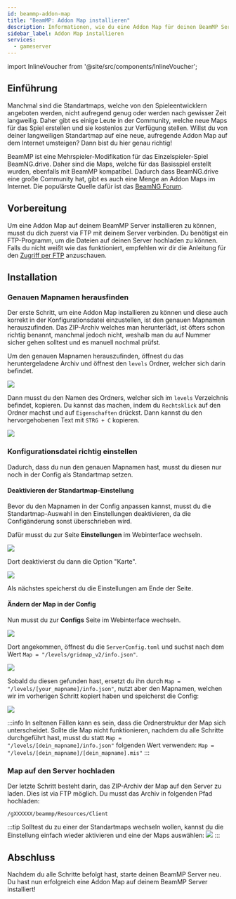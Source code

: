 ```yaml
---
id: beammp-addon-map
title: "BeamMP: Addon Map installieren"
description: Informationen, wie du eine Addon Map für deinen BeamMP Server von ZAP-Hosting installieren kannst  - ZAP-Hosting.com Dokumentation
sidebar_label: Addon Map installieren
services:
  - gameserver
---
```


import InlineVoucher from '@site/src/components/InlineVoucher';

## Einführung

Manchmal sind die Standartmaps, welche von den Spieleentwicklern angeboten werden, nicht aufregend genug oder werden nach gewisser Zeit langweilig. Daher gibt es einige Leute in der Community, welche neue Maps für das Spiel erstellen und sie kostenlos zur Verfügung stellen.
Willst du von deiner langweiligen Standartmap auf eine neue, aufregende Addon Map auf dem Internet umsteigen? Dann bist du hier genau richtig!

BeamMP ist eine Mehrspieler-Modifikation für das Einzelspieler-Spiel BeamNG.drive. Daher sind die Maps, welche für das Basisspiel erstellt wurden, ebenfalls mit BeamMP kompatibel.
Dadurch dass BeamNG.drive eine große Community hat, gibt es auch eine Menge an Addon Maps im Internet. Die populärste Quelle dafür ist das [BeamNG Forum](https://www.beamng.com/resources/categories/terrains-levels-maps.9/).

<InlineVoucher />

## Vorbereitung

Um eine Addon Map auf deinem BeamMP Server installieren zu können, musst du dich zuerst via FTP mit deinem Server verbinden. Du benötigst ein FTP-Programm, um die Dateien auf deinen Server hochladen zu können. Falls du nicht weißt wie das funktioniert, empfehlen wir dir die Anleitung für den [Zugriff per FTP](https://zap-hosting.com/guides/de/docs/gameserver-ftpaccess/) anzuschauen.

## Installation

### Genauen Mapnamen herausfinden

Der erste Schritt, um eine Addon Map installieren zu können und diese auch korrekt in der Konfigurationsdatei einzustellen, ist den genauen Mapnamen herauszufinden.
Das ZIP-Archiv welches man herunterlädt, ist öfters schon richtig benannt, manchmal jedoch nicht, weshalb man du auf Nummer sicher gehen solltest und es manuell nochmal prüfst.

Um den genauen Mapnamen herauszufinden, öffnest du das heruntergeladene Archiv und öffnest den `levels` Ordner, welcher sich darin befindet.

![](https://screensaver01.zap-hosting.com/index.php/s/8cGobQaKBJmexwK/preview)

Dann musst du den Namen des Ordners, welcher sich im `levels` Verzeichnis befindet, kopieren. Du kannst das machen, indem du `Rechtsklick` auf den Ordner machst und auf `Eigenschaften` drückst. Dann kannst du den hervorgehobenen Text mit `STRG + C` kopieren.

![](https://screensaver01.zap-hosting.com/index.php/s/D4AnY5zbfHMgMwR/preview)

### Konfigurationsdatei richtig einstellen

Dadurch, dass du nun den genauen Mapnamen hast, musst du diesen nur noch in der Config als Standartmap setzen.

#### Deaktivieren der Standartmap-Einstellung

Bevor du den Mapnamen in der Config anpassen kannst, musst du die Standartmap-Auswahl in den Einstellungen deaktivieren, da die Configänderung sonst überschrieben wird.

Dafür musst du zur Seite **Einstellungen** im Webinterface wechseln.

![](https://screensaver01.zap-hosting.com/index.php/s/92J8Qn2QcRjEx3G/preview)

Dort deaktivierst du dann die Option "Karte".

![](https://screensaver01.zap-hosting.com/index.php/s/QDm6Ma6mArSPAGN/preview)

Als nächstes speicherst du die Einstellungen am Ende der Seite.

#### Ändern der Map in der Config

Nun musst du zur **Configs** Seite im Webinterface wechseln.

![](https://screensaver01.zap-hosting.com/index.php/s/QnQHKiaG6oia3qJ/preview)

Dort angekommen, öffnest du die `ServerConfig.toml` und suchst nach dem Wert `Map = "/levels/gridmap_v2/info.json"`.

![](https://screensaver01.zap-hosting.com/index.php/s/PiatDsnqPpoiZr4/preview)

Sobald du diesen gefunden hast, ersetzt du ihn durch `Map = "/levels/[your_mapname]/info.json"`, nutzt aber den Mapnamen, welchen wir im vorherigen Schritt kopiert haben und speicherst die Config:

![](https://screensaver01.zap-hosting.com/index.php/s/kFgGEKgrXTQsqYZ/preview)

:::info
In seltenen Fällen kann es sein, dass die Ordnerstruktur der Map sich unterscheidet. Sollte die Map nicht funktionieren, nachdem du alle Schritte durchgeführt hast, musst du statt `Map = "/levels/[dein_mapname]/info.json"` folgenden Wert verwenden: `Map = "/levels/[dein_mapname]/[dein_mapname].mis"`
:::

### Map auf den Server hochladen

Der letzte Schritt besteht darin, das ZIP-Archiv der Map auf den Server zu laden. Dies ist via FTP möglich.
Du musst das Archiv in folgenden Pfad hochladen:

```
/gXXXXXX/beammp/Resources/Client
```

:::tip
Solltest du zu einer der Standartmaps wechseln wollen, kannst du die Einstellung einfach wieder aktivieren und eine der Maps auswählen:
![](https://screensaver01.zap-hosting.com/index.php/s/5yii3i9PA4ADA8G/preview)
:::

## Abschluss

Nachdem du alle Schritte befolgt hast, starte deinen BeamMP Server neu. Du hast nun erfolgreich eine Addon Map auf deinem BeamMP Server installiert!
